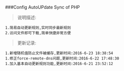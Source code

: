 ###Config AutoUPdate Sync of PHP
>说明描述:  
```
1.简易自动更新规则,实时同步最新规则
2.访问文件即可下载,简单快捷非常方便
```
>更新记录:  
```
1.新增随机值防止文件被缓存,更新时间:2016-6-23 18:38:54
1.修正force-remote-dns问题,更新时间:2016-6-22 17:48:30
1.加入基本自动更新规则功能,更新时间:2016-6-21 23:52:12
```